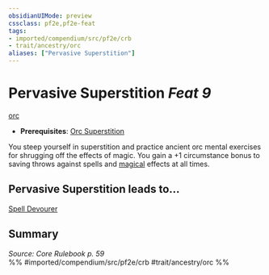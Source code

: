 ```yaml
---
obsidianUIMode: preview
cssclass: pf2e,pf2e-feat
tags:
- imported/compendium/src/pf2e/crb
- trait/ancestry/orc
aliases: ["Pervasive Superstition"]
---
```

# Pervasive Superstition  *Feat 9*  
[orc](orc.md)  

- **Prerequisites**: [Orc Superstition](orc-superstition.md)

You steep yourself in superstition and practice ancient orc mental exercises for shrugging off the effects of magic. You gain a +1 circumstance bonus to saving throws against spells and [magical](magical.md) effects at all times.

## Pervasive Superstition leads to...

[Spell Devourer](spell-devourer-apg.md)

## Summary

*Source: Core Rulebook p. 59*  
%% #imported/compendium/src/pf2e/crb #trait/ancestry/orc %%